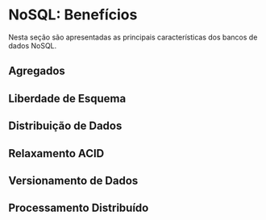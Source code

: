 # NoSQL: Benefícios

Nesta seção são apresentadas as principais características dos bancos de dados NoSQL.


## Agregados

## Liberdade de Esquema

## Distribuição de Dados

## Relaxamento ACID

## Versionamento de Dados

## Processamento Distribuído
